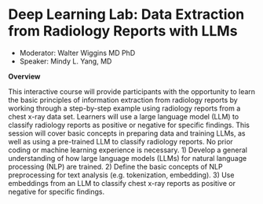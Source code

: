 # Deep Learning Lab: Data Extraction from Radiology Reports with LLMs

- Moderator: Walter Wiggins MD PhD
- Speaker: Mindy L. Yang, MD

**Overview**

This interactive course will provide participants with the opportunity to learn the basic principles of information extraction from radiology reports by working through a step-by-step example using radiology reports from a chest x-ray data set. Learners will use a large language model (LLM) to classify radiology reports as positive or negative for specific findings. This session will cover basic concepts in preparing data and training LLMs, as well as using a pre-trained LLM to classify radiology reports. No prior coding or machine learning experience is necessary. 1) Develop a general understanding of how large language models (LLMs) for natural language processing (NLP) are trained. 2) Define the basic concepts of NLP preprocessing for text analysis (e.g. tokenization, embedding). 3) Use embeddings from an LLM to classify chest x-ray reports as positive or negative for specific findings.
